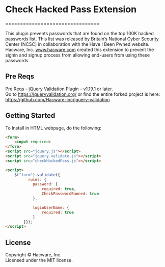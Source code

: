 # Check Hacked Pass Extension
================================

This plugin prevents passwords that are found on the top 100K hacked passwords list. This list was released by Britain’s National Cyber Security Center (NCSC) in collaboration with the Have I Been Pwned website. 
Hacware, Inc. www.hacware.com created this extension to prevent the signin and signup process from allowing end-users from using these passwords.

## Pre Reqs
Pre Reqs - jQuery Validation Plugin - v1.19.1 or later.  
Go to https://jqueryvalidation.org/ or find the entire forked project is here: https://github.com/Hacware-Inc/jquery-validation

## Getting Started
To Install in HTML webpage, do the following:
```html
<form>
	<input required>
</form>
<script src="jquery.js"></script>
<script src="jquery.validate.js"></script>
<script src="checkHackedPass.js"></script>

<script>
    $("form").validate({
          rules: {
            password: {
                required: true,
                CheckPasswordBanned: true
            },

            loginUserName: {
                required: true
            }
        }});
</script>
```
## License
Copyright &copy; Hacware, Inc.<br>
Licensed under the MIT license.

